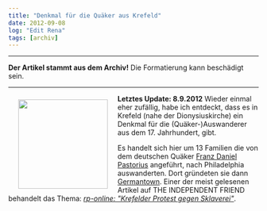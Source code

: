 ```yaml
---
title: "Denkmal für die Quäker aus Krefeld"
date: 2012-09-08
log: "Edit Rena"
tags: [archiv]
---
```

<hr><b>Der Artikel stammt aus dem Archiv!</b> Die Formatierung kann beschädigt sein.<hr>

<b>Letztes Update: 8.9.2012</b>
<a href="http://de.wikipedia.org/wiki/Datei:Denkmal-auswanderer-krefeld.jpg">
<img src="http://www.the-independent-friend.de/files/Denkmal-auswanderer-krefeld.jpg"  width="180" height="180"  align="left"  vspace="10" hspace="20" /></a>
Wieder einmal eher zufällig, habe ich entdeckt, dass es in Krefeld (nahe der Dionysiuskirche) ein Denkmal für die (Quäker-)Auswanderer aus dem 17. Jahrhundert, gibt.
<!--break-->
Es handelt sich hier um 13 Familien die von dem deutschen Quäker  <a href="http://de.wikipedia.org/wiki/Franz_Daniel_Pastorius">Franz Daniel Pastorius</a> angeführt, nach Philadelphia auswanderten. Dort gründeten sie dann <a href="http://de.wikipedia.org/wiki/Germantown">Germantown</a>. Einer der meist gelesenen Artikel auf  THE INDEPENDENT FRIEND behandelt das Thema: <i><a href="">rp-online: "Krefelder Protest gegen Sklaverei"</a></i>.
